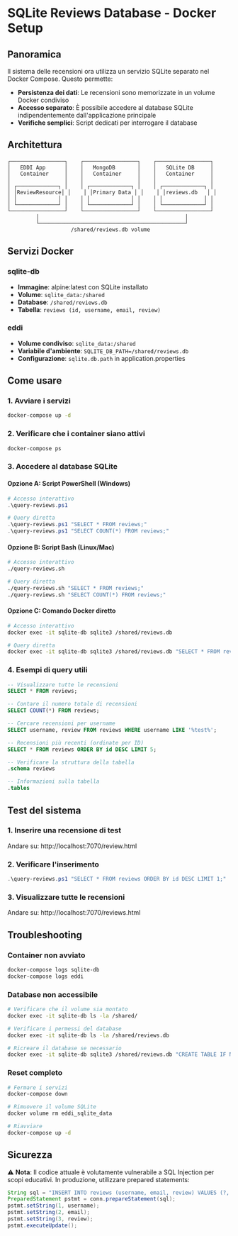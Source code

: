 # SQLite Reviews Database - Docker Setup

## Panoramica

Il sistema delle recensioni ora utilizza un servizio SQLite separato nel Docker Compose. Questo permette:

- **Persistenza dei dati**: Le recensioni sono memorizzate in un volume Docker condiviso
- **Accesso separato**: È possibile accedere al database SQLite indipendentemente dall'applicazione principale
- **Verifiche semplici**: Script dedicati per interrogare il database

## Architettura

```
┌─────────────────┐    ┌─────────────────┐    ┌─────────────────┐
│   EDDI App      │    │   MongoDB       │    │   SQLite DB     │
│   Container     │    │   Container     │    │   Container     │
│                 │    │                 │    │                 │
│ ┌─────────────┐ │    │ ┌─────────────┐ │    │ ┌─────────────┐ │
│ │ReviewResource│ │    │ │Primary Data │ │    │ │reviews.db   │ │
│ │             │ │    │ │             │ │    │ │             │ │
│ └─────────────┘ │    │ └─────────────┘ │    │ └─────────────┘ │
└─────────────────┘    └─────────────────┘    └─────────────────┘
         │                                              │
         └──────────────────────────────────────────────┘
                    /shared/reviews.db volume
```

## Servizi Docker

### sqlite-db
- **Immagine**: alpine:latest con SQLite installato
- **Volume**: `sqlite_data:/shared`
- **Database**: `/shared/reviews.db`
- **Tabella**: `reviews (id, username, email, review)`

### eddi
- **Volume condiviso**: `sqlite_data:/shared` 
- **Variabile d'ambiente**: `SQLITE_DB_PATH=/shared/reviews.db`
- **Configurazione**: `sqlite.db.path` in application.properties

## Come usare

### 1. Avviare i servizi
```bash
docker-compose up -d
```

### 2. Verificare che i container siano attivi
```bash
docker-compose ps
```

### 3. Accedere al database SQLite

#### Opzione A: Script PowerShell (Windows)
```powershell
# Accesso interattivo
.\query-reviews.ps1

# Query diretta
.\query-reviews.ps1 "SELECT * FROM reviews;"
.\query-reviews.ps1 "SELECT COUNT(*) FROM reviews;"
```

#### Opzione B: Script Bash (Linux/Mac)
```bash
# Accesso interattivo
./query-reviews.sh

# Query diretta  
./query-reviews.sh "SELECT * FROM reviews;"
./query-reviews.sh "SELECT COUNT(*) FROM reviews;"
```

#### Opzione C: Comando Docker diretto
```bash
# Accesso interattivo
docker exec -it sqlite-db sqlite3 /shared/reviews.db

# Query diretta
docker exec -it sqlite-db sqlite3 /shared/reviews.db "SELECT * FROM reviews;"
```

### 4. Esempi di query utili

```sql
-- Visualizzare tutte le recensioni
SELECT * FROM reviews;

-- Contare il numero totale di recensioni  
SELECT COUNT(*) FROM reviews;

-- Cercare recensioni per username
SELECT username, review FROM reviews WHERE username LIKE '%test%';

-- Recensioni più recenti (ordinate per ID)
SELECT * FROM reviews ORDER BY id DESC LIMIT 5;

-- Verificare la struttura della tabella
.schema reviews

-- Informazioni sulla tabella
.tables
```

## Test del sistema

### 1. Inserire una recensione di test
Andare su: http://localhost:7070/review.html

### 2. Verificare l'inserimento
```powershell
.\query-reviews.ps1 "SELECT * FROM reviews ORDER BY id DESC LIMIT 1;"
```

### 3. Visualizzare tutte le recensioni
Andare su: http://localhost:7070/reviews.html

## Troubleshooting

### Container non avviato
```bash
docker-compose logs sqlite-db
docker-compose logs eddi
```

### Database non accessibile
```bash
# Verificare che il volume sia montato
docker exec -it sqlite-db ls -la /shared/

# Verificare i permessi del database
docker exec -it sqlite-db ls -la /shared/reviews.db

# Ricreare il database se necessario
docker exec -it sqlite-db sqlite3 /shared/reviews.db "CREATE TABLE IF NOT EXISTS reviews (id INTEGER PRIMARY KEY AUTOINCREMENT, username TEXT, email TEXT, review TEXT);"
```

### Reset completo
```bash
# Fermare i servizi
docker-compose down

# Rimuovere il volume SQLite
docker volume rm eddi_sqlite_data

# Riavviare
docker-compose up -d
```

## Sicurezza

⚠️ **Nota**: Il codice attuale è volutamente vulnerabile a SQL Injection per scopi educativi. In produzione, utilizzare prepared statements:

```java
String sql = "INSERT INTO reviews (username, email, review) VALUES (?, ?, ?)";
PreparedStatement pstmt = conn.prepareStatement(sql);
pstmt.setString(1, username);
pstmt.setString(2, email);  
pstmt.setString(3, review);
pstmt.executeUpdate();
```
